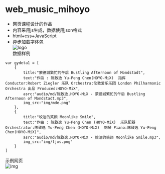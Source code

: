 # web_music_mihoyo
- 网页课程设计的作品
- 内容采用js生成，数据使用json格式
- html+css+JavaScript
- 异步加载字体包<br>
![logo](https://raw.githubusercontent.com/Guailoudou/web_music_mihoyo/main/img/yslogo.png)<br>
数据样例
```
var gydeta1 = [
    {
        title:"蒙德城繁忙的午后 Bustling Afternoon of Mondstadt",
        text:"作曲 : 陈致逸 Yu-Peng Chen(HOYO-MiX)  指挥 Conductor:Robert Ziegler 乐队 Orchestra:伦敦爱乐乐团 London Philharmonic Orchestra 出品 Produced:HOYO-MiX",
        asrc:"audio/md/陈致逸,HOYO-MiX - 蒙德城繁忙的午后 Bustling Afternoon of Mondstadt.mp3",
        img_src:"img/mde.png"
    },
    {
        title:"皎洁的笑颜 Moonlike Smile",
        text:"作曲 : 陈致逸 Yu-Peng Chen (HOYO-MiX)  乐队配器 Orchestrator:陈致逸 Yu-Peng Chen (HOYO-MiX)  钢琴 Piano:陈致逸 Yu-Peng Chen(HOYO-MiX)",
        asrc:"audio/md/陈致逸,HOYO-MiX - 皎洁的笑颜 Moonlike Smile.mp3",
        img_src:"img/ljxs.png"
    }
]
```
示例网页 <br>
![img](https://raw.githubusercontent.com/Guailoudou/web_music_mihoyo/main/PixPin_2024-01-04_11-32-28.png)
